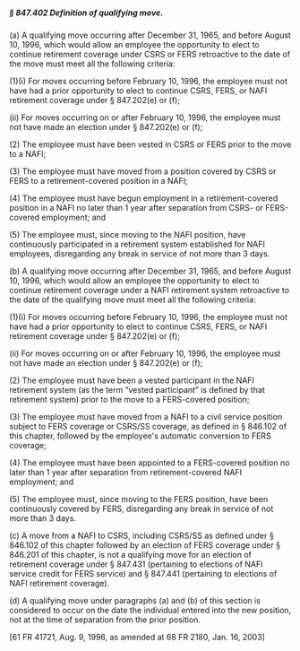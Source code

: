 ##### § 847.402 Definition of qualifying move. #####

(a) A qualifying move occurring after December 31, 1965, and before August 10, 1996, which would allow an employee the opportunity to elect to continue retirement coverage under CSRS or FERS retroactive to the date of the move must meet all the following criteria:

(1)(i) For moves occurring before February 10, 1996, the employee must not have had a prior opportunity to elect to continue CSRS, FERS, or NAFI retirement coverage under § 847.202(e) or (f);

(ii) For moves occurring on or after February 10, 1996, the employee must not have made an election under § 847.202(e) or (f);

(2) The employee must have been vested in CSRS or FERS prior to the move to a NAFI;

(3) The employee must have moved from a position covered by CSRS or FERS to a retirement-covered position in a NAFI;

(4) The employee must have begun employment in a retirement-covered position in a NAFI no later than 1 year after separation from CSRS- or FERS-covered employment; and

(5) The employee must, since moving to the NAFI position, have continuously participated in a retirement system established for NAFI employees, disregarding any break in service of not more than 3 days.

(b) A qualifying move occurring after December 31, 1965, and before August 10, 1996, which would allow an employee the opportunity to elect to continue retirement coverage under a NAFI retirement system retroactive to the date of the qualifying move must meet all the following criteria:

(1)(i) For moves occurring before February 10, 1996, the employee must not have had a prior opportunity to elect to continue CSRS, FERS, or NAFI retirement coverage under § 847.202(e) or (f);

(ii) For moves occurring on or after February 10, 1996, the employee must not have made an election under § 847.202(e) or (f);

(2) The employee must have been a vested participant in the NAFI retirement system (as the term “vested participant” is defined by that retirement system) prior to the move to a FERS-covered position;

(3) The employee must have moved from a NAFI to a civil service position subject to FERS coverage or CSRS/SS coverage, as defined in § 846.102 of this chapter, followed by the employee's automatic conversion to FERS coverage;

(4) The employee must have been appointed to a FERS-covered position no later than 1 year after separation from retirement-covered NAFI employment; and

(5) The employee must, since moving to the FERS position, have been continuously covered by FERS, disregarding any break in service of not more than 3 days.

(c) A move from a NAFI to CSRS, including CSRS/SS as defined under § 846.102 of this chapter followed by an election of FERS coverage under § 846.201 of this chapter, is not a qualifying move for an election of retirement coverage under § 847.431 (pertaining to elections of NAFI service credit for FERS service) and § 847.441 (pertaining to elections of NAFI retirement coverage).

(d) A qualifying move under paragraphs (a) and (b) of this section is considered to occur on the date the individual entered into the new position, not at the time of separation from the prior position.

[61 FR 41721, Aug. 9, 1996, as amended at 68 FR 2180, Jan. 16, 2003]